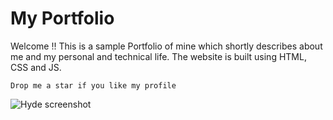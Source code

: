 # My Portfolio

Welcome !! This is a sample Portfolio of mine which shortly describes about me and my personal and technical life.
The website is built using HTML, CSS and JS.

``` Drop me a star if you like my profile ```

![Hyde screenshot](https://f.cloud.github.com/assets/98681/1831228/42af6c6a-7384-11e3-98fb-e0b923ee0468.png)
